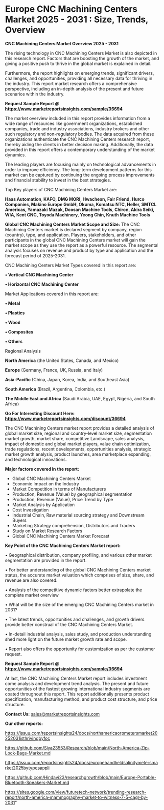 # Europe CNC Machining Centers Market 2025 - 2031 : Size, Trends, Overview

<Strong> CNC Machining Centers Market Overview 2025 - 2031</strong>

The rising technology in CNC Machining Centers Market is also depicted in this research report. Factors that are boosting the growth of the market, and giving a positive push to thrive in the global market is explained in detail.

Furthermore, the report highlights on emerging trends, significant drivers, challenges, and opportunities, providing all necessary data for thriving in the industry. This report market research offers a comprehensive perspective, including an in-depth analysis of the present and future scenarios within the industry.

<strong>Request Sample Report @ <a href=https://www.marketreportsinsights.com/sample/36694>https://www.marketreportsinsights.com/sample/36694</a></strong>

The market overview included in this report provides information from a wide range of resources like government organizations, established companies, trade and industry associations, industry brokers and other such regulatory and non-regulatory bodies. The data acquired from these organizations authenticate the CNC Machining Centers research report, thereby aiding the clients in better decision making. Additionally, the data provided in this report offers a contemporary understanding of the market dynamics.

The leading players are focusing mainly on technological advancements in order to improve efficiency. The long-term development patterns for this market can be captured by continuing the ongoing process improvements and financial stability to invest in the best strategies.

Top Key players of CNC Machining Centers Market are:

<strong>Haas Automation, KAFO, DMG MORI, Hwacheon, Fair Friend, Hurco Companies, Makino Europe GmbH, Okuma, Komatsu NTC, Heller, SMTCL Americas, Yamazaki Mazak, Doosan Machine Tools, Chiron, Akira Seiki, WIA, Kent CNC, Toyoda Machinery, Yeong Chin, Knuth Machine Tools</strong>

<strong><b>Global CNC Machining Centers Market Scope and Size:</b></strong>
The CNC Machining Centers market is declared segment by company, region (country), type, and application. Players, stakeholders, and other participants in the global CNC Machining Centers market will gain the market scope as they use the report as a powerful resource. The segmental analysis focuses on revenue and product by type and application and the forecast period of 2025-2031.

CNC Machining Centers Market Types covered in this report are:

<strong>•  Vertical CNC Machining Center

•  Horizontal CNC Machining Center</strong>

Market Applications covered in this report are:

<strong>•  Metal

•  Plastics

•  Wood

•  Composites

•  Others</strong> 

Regional Analysis

<strong>North America</strong> (the United States, Canada, and Mexico)

<strong>Europe</strong> (Germany, France, UK, Russia, and Italy)

<strong>Asia-Pacific</strong> (China, Japan, Korea, India, and Southeast Asia)

<strong>South America</strong> (Brazil, Argentina, Colombia, etc.)

<strong>The Middle East and Africa</strong> (Saudi Arabia, UAE, Egypt, Nigeria, and South Africa)

<strong>Go For Interesting Discount Here: <a href=https://www.marketreportsinsights.com/discount/36694>https://www.marketreportsinsights.com/discount/36694</a></strong>

The CNC Machining Centers market report provides a detailed analysis of global market size, regional and country-level market size, segmentation market growth, market share, competitive Landscape, sales analysis, impact of domestic and global market players, value chain optimization, trade regulations, recent developments, opportunities analysis, strategic market growth analysis, product launches, area marketplace expanding, and technological innovations.

<strong><b>Major factors covered in the report:</b></strong>
<ul>
  <li>Global CNC Machining Centers Market </li>
  <li>Economic Impact on the Industry</li>
  <li>Market Competition in terms of Manufacturers</li>
  <li>Production, Revenue (Value) by geographical segmentation</li>
  <li>Production, Revenue (Value), Price Trend by Type</li>
  <li>Market Analysis by Application</li>
  <li>Cost Investigation</li>
  <li>Industrial Chain, Raw material sourcing strategy and Downstream Buyers</li>
  <li>Marketing Strategy comprehension, Distributors and Traders</li>
  <li>Study on Market Research Factors</li>
  <li>Global CNC Machining Centers Market Forecast</li>
</ul>

<strong><b>Key Point of the CNC Machining Centers Market report:</b></strong>

• Geographical distribution, company profiling, and various other market segmentation are provided in the report.

• For better understanding of the global CNC Machining Centers market status, the accurate market valuation which comprises of size, share, and revenue are also covered.

• Analysis of the competitive dynamic factors better extrapolate the complete market overview

• What will be the size of the emerging CNC Machining Centers market in 2031?

• The latest trends, opportunities and challenges, and growth drivers provide better construal of the CNC Machining Centers Market.

• In-detail industrial analysis, sales study, and production understanding shed more light on the future market growth rate and scope.

• Report also offers the opportunity for customization as per the customer request.

<strong>Request Sample Report @ <a href=https://www.marketreportsinsights.com/sample/36694>https://www.marketreportsinsights.com/sample/36694</a></strong>

At last, the CNC Machining Centers Market report includes investment come analysis and development trend analysis. The present and future opportunities of the fastest growing international industry segments are coated throughout this report. This report additionally presents product specification, manufacturing method, and product cost structure, and price structure.

<strong>Contact Us:</strong>
sales@marketreportsinsights.com

<strong>Our other reports:</strong>

<a href=https://issuu.com/reportsinsights24/docs/northamericaorpmetersmarket20252031isthrivingbyfoc>https://issuu.com/reportsinsights24/docs/northamericaorpmetersmarket20252031isthrivingbyfoc</a>

<a href=https://github.com/Siya23553/Research/blob/main/North-America-Zip-Lock-Bags-Market.md>https://github.com/Siya23553/Research/blob/main/North-America-Zip-Lock-Bags-Market.md</a>

<a href=https://issuu.com/reportsinsights24/docs/europehandheldsalinitymetersmarket2025bytypesappli>https://issuu.com/reportsinsights24/docs/europehandheldsalinitymetersmarket2025bytypesappli</a>

<a href=https://github.com/Hindavi23/researchgrowth/blob/main/Europe-Portable-Bluetooth-Speakers-Market.md>https://github.com/Hindavi23/researchgrowth/blob/main/Europe-Portable-Bluetooth-Speakers-Market.md</a>

<a href=https://sites.google.com/view/futuretech-network/trending-research-report/north-america-mammography-market-to-witness-7-5-cagr-by-2031>https://sites.google.com/view/futuretech-network/trending-research-report/north-america-mammography-market-to-witness-7-5-cagr-by-2031</a>"
